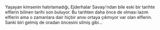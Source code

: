   
Yaşayan kimsenin hatırlamadığı, Ejderhalar Savaşı'ndan bile eski bir tarihte elflerin bilinen tarihi son buluyor. Bu tarihten daha önce de olması lazım elflerin ama o zamanlara dair hiçbir anısı ortaya çıkmıyor var olan elflerin. Sanki biri gelmiş de oradan öncesini silmiş gibi...